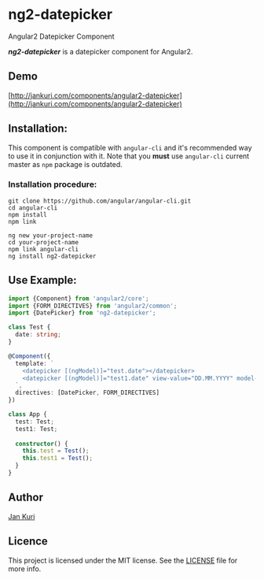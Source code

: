 # ng2-datepicker
Angular2 Datepicker Component

***ng2-datepicker*** is a datepicker component for Angular2.

## Demo

[http://jankuri.com/components/angular2-datepicker](http://jankuri.com/components/angular2-datepicker)

## Installation: 

This component is compatible with `angular-cli` and it's recommended way to use it in conjunction with it.
Note that you **must** use `angular-cli` current master as `npm` package is outdated.

### Installation procedure:
````shell
git clone https://github.com/angular/angular-cli.git
cd angular-cli 
npm install
npm link
````
````shell
ng new your-project-name
cd your-project-name
npm link angular-cli
ng install ng2-datepicker
````

## Use Example:

```ts
import {Component} from 'angular2/core';
import {FORM_DIRECTIVES} from 'angular2/common';
import {DatePicker} from 'ng2-datepicker';

class Test {
  date: string;
}

@Component({
  template: `
    <datepicker [(ngModel)]="test.date"></datepicker>
    <datepicker [(ngModel)]="test1.date" view-value="DD.MM.YYYY" model-value="DD.MM.YYYY" init-date="12.5.2017"></datepicker>
  `,
  directives: [DatePicker, FORM_DIRECTIVES]
})

class App {
  test: Test;
  test1: Test;
  
  constructor() {
    this.test = Test();
    this.test1 = Test();
  }
}
```

## Author

[Jan Kuri](http://www.jankuri.com)

## Licence

This project is licensed under the MIT license. See the [LICENSE](LICENSE) file for more info.

